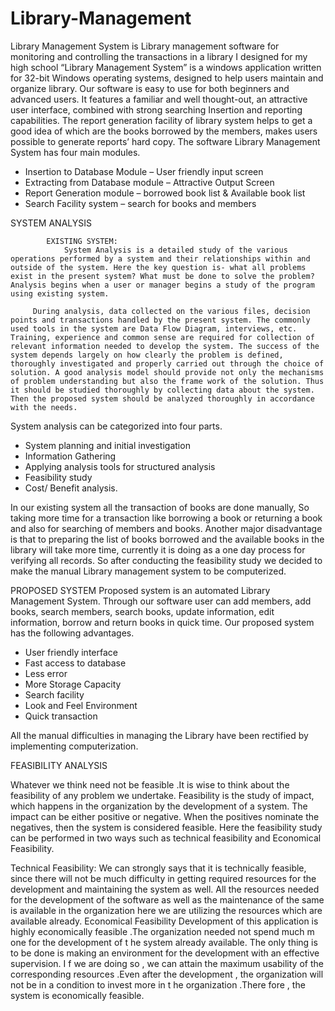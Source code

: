 # Library-Management
 Library Management System is Library management software for monitoring and controlling the transactions in a library I designed for my high school
           “Library Management System” is a windows application written for 32-bit Windows operating systems, designed to help users maintain and organize library. Our software is easy to use for both beginners and advanced users. It features a familiar and well thought-out, an attractive user interface, combined with strong searching Insertion and reporting capabilities. The report generation facility of library system helps to get a good idea of which are the books borrowed by the members, makes users possible to generate reports’ hard copy.
The software Library Management System has four main modules.

<ul>
<li>Insertion to Database Module – User friendly input screen</li>
	<li>Extracting from Database module – Attractive Output Screen</li>
	<li>Report Generation module – borrowed book list & Available book list</li>
	<li>Search Facility system – search for books and members </li>
 </ul>
SYSTEM ANALYSIS

            EXISTING SYSTEM:
                System Analysis is a detailed study of the various operations performed by a system and their relationships within and outside of the system. Here the key question is- what all problems exist in the present system? What must be done to solve the problem? Analysis begins when a user or manager begins a study of the program using existing system.

         During analysis, data collected on the various files, decision points and transactions handled by the present system. The commonly used tools in the system are Data Flow Diagram, interviews, etc. Training, experience and common sense are required for collection of relevant information needed to develop the system. The success of the system depends largely on how clearly the problem is defined, thoroughly investigated and properly carried out through the choice of solution. A good analysis model should provide not only the mechanisms of problem understanding but also the frame work of the solution. Thus it should be studied thoroughly by collecting data about the system. Then the proposed system should be analyzed thoroughly in accordance with the needs.
System analysis can be categorized into four parts.
<ul>
<li>	System planning and initial investigation </li>
<li>	Information Gathering</li>
<li>	Applying analysis tools for structured analysis</li>
<li>	Feasibility study</li>
<li>	Cost/ Benefit analysis.</li>
  </ul>
  
In our existing system all the transaction of books are done manually, So taking more time for a transaction like borrowing a book or returning a book and also for searching of members and books. Another major disadvantage is that to preparing the list of books borrowed and the available books in the library will take more time, currently it is doing as a one day process for verifying all records. So after conducting the feasibility study we decided to make the manual Library management system to be computerized.

PROPOSED SYSTEM
	Proposed system is an automated Library Management System. Through our software user can add members, add books, search members, search books, update information, edit information, borrow and return books in quick time. Our proposed system has the following advantages.
	<ul>
<li>	User friendly interface	</li>
<li>	Fast access to database	</li>
<li>	Less error	</li>
<li>	More Storage Capacity	</li>
<li>	Search facility	</li>
<li>	Look and Feel Environment	</li>
<li>	Quick transaction	</li></ul>
All the manual difficulties in managing the Library have been rectified by implementing computerization.




FEASIBILITY ANALYSIS

 Whatever we think need not be feasible .It is wise to think about the feasibility of any problem we undertake. Feasibility is the study of impact, which happens in the organization by the development of a system. The impact can be either positive or negative. When the positives nominate the negatives, then the system is considered feasible. Here the feasibility study can be performed in two ways such as technical feasibility and Economical Feasibility. 

Technical Feasibility:
      We can strongly says that it is technically feasible, since there will not be much difficulty in getting required resources for the development and maintaining the system as well. All the resources needed for the development of the software as well as the maintenance of the same is available in the organization here we are utilizing the resources which are available already.
Economical Feasibility 
     Development of this application is highly economically feasible .The organization needed not spend much m one for the development of t he system already available. The only thing is to be done is making an environment for the development with an effective supervision. I f we are doing so , we can attain the maximum usability of the corresponding resources .Even after the development , the organization will not be in a condition to invest more in t he organization .There fore , the system is economically feasible. 
